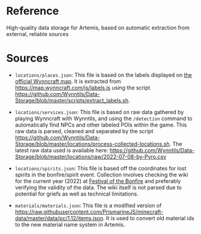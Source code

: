 # Reference
High-quality data storage for Artemis, based on automatic extraction from external, reliable sources

# Sources

* `locations/places.json`: This file is based on the labels displayed on [the
  official Wynncraft map](https://map.wynncraft.com/). It is extracted from
  https://map.wynncraft.com/js/labels.js using the script
  https://github.com/Wynntils/Data-Storage/blob/master/scripts/extract_labels.sh.

* `locations/services.json`: This file is based on raw data gathered by playing
Wynncraft with Wynntils, and using the `/detection` command to automatically
find NPCs and other labeled POIs within the game. This raw data is parsed,
cleaned and separated by the script
https://github.com/Wynntils/Data-Storage/blob/master/locations/process-collected-locations.sh.
The latest raw data used is available here:
https://github.com/Wynntils/Data-Storage/blob/master/locations/raw/2022-07-08-by-Pyro.csv

* `locations/spirits.json`: This file is based off the coordinates for lost spirits in the bonfire/spirit event.
Collection involves checking the wiki for the current year (2022) at
[Festival of the Bonfire](https://wynncraft.fandom.com/wiki/Festival_of_the_Bonfire_(2022))
and preferably verifying the validity of the data. The wiki itself is not parsed due to potential for griefs as
well as technical limitations.

* `materials/materials.json`: This file is a modified version of https://raw.githubusercontent.com/PrismarineJS/minecraft-data/master/data/pc/1.12/items.json. It is used to convert old material ids to the new material name system in Artemis.
